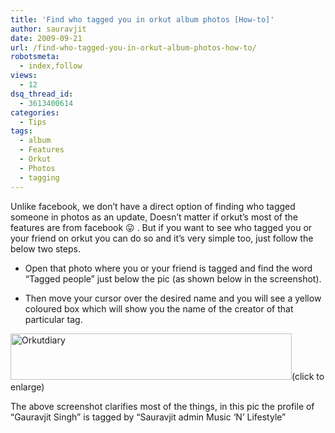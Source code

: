 ```yaml
---
title: 'Find who tagged you in orkut album photos [How-to]'
author: sauravjit
date: 2009-09-21
url: /find-who-tagged-you-in-orkut-album-photos-how-to/
robotsmeta:
  - index,follow
views:
  - 12
dsq_thread_id:
  - 3613400614
categories:
  - Tips
tags:
  - album
  - Features
  - Orkut
  - Photos
  - tagging
---
```

Unlike facebook, we don&#8217;t have a direct option of finding who tagged someone in photos as an update, Doesn&#8217;t matter if orkut&#8217;s most of the features are from facebook 😛 . But if you want to see who tagged you or your friend on orkut you can do so and it&#8217;s very simple too, just follow the below two steps.

  * Open that photo where you or your friend is tagged and find the word &#8220;Tagged people&#8221; just below the pic (as shown below in the screenshot).

  * Then move your cursor over the desired name and you will see a yellow coloured box which will show you the name of the creator of that particular tag.

[<img class="aligncenter size-medium  wp-image-50713" src="http://cdn.devilsworkshop.org/files/2009/09/Orkutdiary-450x74.jpg" alt="Orkutdiary" width="450" height="74" />][1](click to enlarge)

The above screenshot clarifies most of the things, in this pic the profile of &#8220;Gauravjit Singh&#8221; is tagged by &#8220;Sauravjit admin Music &#8216;N&#8217; Lifestyle&#8221;

 [1]: http://cdn.devilsworkshop.org/files/2009/09/Orkutdiary.jpg
